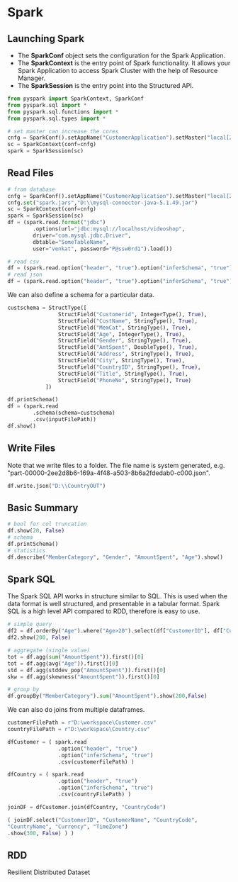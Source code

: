 # Spark

## Launching Spark

 * The **SparkConf** object sets the configuration for the Spark Application.
 * The **SparkContext** is the entry point of Spark functionality. It allows your Spark Application to access Spark Cluster with the help of Resource Manager.
 * The **SparkSession** is the entry point into the Structured API.

```python
from pyspark import SparkContext, SparkConf
from pyspark.sql import *
from pyspark.sql.functions import *
from pyspark.sql.types import *

# set master can increase the cores
cnfg = SparkConf().setAppName("CustomerApplication").setMaster("local[2]")
sc = SparkContext(conf=cnfg)
spark = SparkSession(sc)
```


## Read Files

```python
# from database
cnfg = SparkConf().setAppName("CustomerApplication").setMaster("local[2]")
cnfg.set("spark.jars","D:\\mysql-connector-java-5.1.49.jar")
sc = SparkContext(conf=cnfg)
spark = SparkSession(sc)
df = (spark.read.format("jdbc")
        .options(url="jdbc:mysql://localhost/videoshop",
        driver="com.mysql.jdbc.Driver",
        dbtable="SomeTableName",
        user="venkat", password="P@ssw0rd1").load())

# read csv
df = (spark.read.option("header", "true").option("inferSchema", "true").csv(filepath))
# read json
df = (spark.read.option("header", "true").option("inferSchema", "true").json(filepath))

```

We can also define a schema for a particular data.

```python
custschema = StructType([
                StructField("Customerid", IntegerType(), True),
                StructField("CustName", StringType(), True),
                StructField("MemCat", StringType(), True),
                StructField("Age", IntegerType(), True),
                StructField("Gender", StringType(), True),
                StructField("AmtSpent", DoubleType(), True),
                StructField("Address", StringType(), True),
                StructField("City", StringType(), True),
                StructField("CountryID", StringType(), True),
                StructField("Title", StringType(), True),
                StructField("PhoneNo", StringType(), True)
            ])

df.printSchema()
df = (spark.read
        .schema(schema=custschema)
        .csv(inputFilePath))
df.show()
```

## Write Files

Note that we write files to a folder. The file name is system generated, e.g. "part-00000-2ee2d8b6-169a-4f48-a503-8b6a2fdedab0-c000.json".

```python
df.write.json("D:\\CountryOUT")
```

## Basic Summary

```python
# bool for col truncation
df.show(20, False) 
# schema
df.printSchema()
# statistics
df.describe("MemberCategory", "Gender", "AmountSpent", "Age").show()
```

## Spark SQL

The Spark SQL API works in structure similar to SQL. This is used when the data format is well structured, and presentable in a tabular format. Spark SQL is a high level API compared to RDD, therefore is easy to use. 

```python
# simple query
df2 = df.orderBy("Age").where("Age>20").select(df["CustomerID"], df["CustomerName"], df["Age"])
df2.show(200, False)

# aggregate (single value)
tot = df.agg(sum("AmountSpent")).first()[0]
tot = df.agg(avg("Age")).first()[0]
std = df.agg(stddev_pop("AmountSpent")).first()[0]
skw = df.agg(skewness("AmountSpent")).first()[0]

# group by
df.groupBy("MemberCategory").sum("AmountSpent").show(200,False)
```

We can also do joins from multiple dataframes.

```python
customerFilePath = r"D:\workspace\Customer.csv"
countryFilePath = r"D:\workspace\Country.csv"

dfCustomer = ( spark.read
                .option("header", "true")
                .option("inferSchema", "true")
                .csv(customerFilePath) )

dfCountry = ( spark.read
                .option("header", "true")
                .option("inferSchema", "true")
                .csv(countryFilePath) )

joinDF = dfCustomer.join(dfCountry, "CountryCode")

( joinDF.select("CustomerID", "CustomerName", "CountryCode",
"CountryName", "Currency", "TimeZone")
.show(300, False) ) )
```

## RDD

Resilient Distributed Dataset